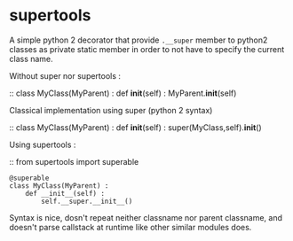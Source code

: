 supertools
==========

A simple python 2 decorator that provide ``.__super`` member to python2 classes as private static member 
in order to not have to specify the current class name.

Without super nor supertools :

::
    class MyClass(MyParent) :
        def __init__(self) :
            MyParent.__init__(self)

Classical implementation using super (python 2 syntax)

::
    class MyClass(MyParent) :
        def __init__(self) :
            super(MyClass,self).__init__()

Using supertools :

:: 
    from supertools import superable

    @superable
    class MyClass(MyParent) :
        def __init__(self) :
            self.__super.__init__()

Syntax is nice, dosn't repeat neither classname nor parent classname, and doesn't parse callstack at runtime like
other similar modules does.


